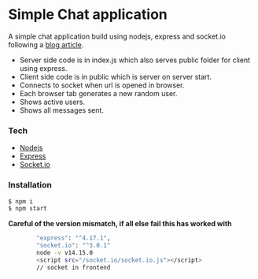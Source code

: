 # Simple Chat application

A simple chat application build using nodejs, express and socket.io following a [blog article](https://tsh.io/blog/socket-io-tutorial-real-time-communication/).

-   Server side code is in index.js which also serves public folder for client using express.
-   Client side code is in public which is server on server start.
-   Connects to socket when url is opened in browser.
-   Each browser tab generates a new random user.
-   Shows active users.
-   Shows all messages sent.

### Tech

-   [Nodejs](nodejs.org)
-   [Express](expressjs.com)
-   [Socket.io](socket.io)

### Installation

```sh
$ npm i
$ npm start
```

**Careful of the version mismatch, if all else fail this has worked with**

```sh
        "express": "^4.17.1",
        "socket.io": "^3.0.1"
        node -v v14.15.0
        <script src="/socket.io/socket.io.js"></script>
        // socket in frontend
```
